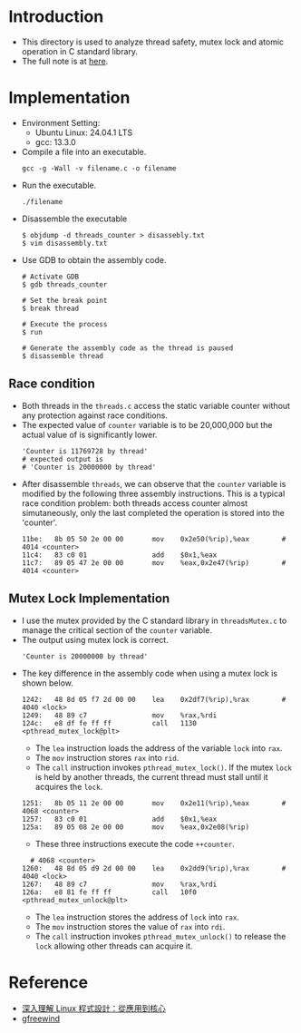 # Introduction
- This directory is used to analyze thread safety, mutex lock and atomic operation in C standard library.
- The full note is at [here](https://hackmd.io/@Cg9G-UQmRMyh-L6Jvkq_Gw/thread_safety_analysis).
# Implementation
- Environment Setting:
    - Ubuntu Linux: 24.04.1 LTS
    - gcc: 13.3.0
- Compile a file into an executable.
    ```shell=
    gcc -g -Wall -v filename.c -o filename
    ```
- Run the executable.
    ```shell=
    ./filename
    ```
- Disassemble the executable
    ```shell=
    $ objdump -d threads_counter > disassebly.txt
    $ vim disassembly.txt
    ```
- Use GDB to obtain the assembly code.
    ```shell=
    # Activate GDB
    $ gdb threads_counter

    # Set the break point
    $ break thread

    # Execute the process
    $ run

    # Generate the assembly code as the thread is paused
    $ disassemble thread
    ```
## Race condition
- Both threads in the `threads.c` access the static variable counter without any protection against race conditions.
- The expected value of `counter`  variable is to be 20,000,000 but the actual value of is significantly lower.
    ```c=
    'Counter is 11769728 by thread'
    # expected output is
    # 'Counter is 20000000 by thread'
    ```
- After disassemble `threads`, we can observe that the `counter` variable is modified by the following three assembly instructions. This is a typical race condition problem: both threads access counter almost simutaneously, only the last completed the operation is stored into the 'counter'.
    ```shell=
    11be:	8b 05 50 2e 00 00    	mov    0x2e50(%rip),%eax        # 4014 <counter>
    11c4:	83 c0 01             	add    $0x1,%eax
    11c7:	89 05 47 2e 00 00    	mov    %eax,0x2e47(%rip)        # 4014 <counter>
    ```
## Mutex Lock Implementation
- I use the mutex provided by the C standard library in `threadsMutex.c`  to manage the critical section of the `counter` variable.
- The output using mutex lock is correct.
    ```shell=
    'Counter is 20000000 by thread'
    ```
- The key difference in the assembly code when using a mutex lock is shown below.
    ```assembly=
    1242:	48 8d 05 f7 2d 00 00 	lea    0x2df7(%rip),%rax        # 4040 <lock>
    1249:	48 89 c7             	mov    %rax,%rdi
    124c:	e8 df fe ff ff       	call   1130 <pthread_mutex_lock@plt>
    ```
    - The `lea` instruction loads the address of the variable `lock` into `rax`.
    - The `mov` instruction stores `rax` into `rid`.
    - The `call` instruction invokes `pthread_mutex_lock()`. If the mutex `lock` is held by another threads, the current thread must stall until it acquires the `lock`.
    ```assembly=
    1251:	8b 05 11 2e 00 00    	mov    0x2e11(%rip),%eax        # 4068 <counter>
    1257:	83 c0 01             	add    $0x1,%eax
    125a:	89 05 08 2e 00 00    	mov    %eax,0x2e08(%rip)
    ```
    - These three instructions execute the code `++counter`.
    ```assembly=
      # 4068 <counter>
    1260:	48 8d 05 d9 2d 00 00 	lea    0x2dd9(%rip),%rax        # 4040 <lock>
    1267:	48 89 c7             	mov    %rax,%rdi
    126a:	e8 81 fe ff ff       	call   10f0 <pthread_mutex_unlock@plt>
    ```
    - The `lea` instruction stores the address of `lock` into `rax`.
    - The `mov` instruction stores the value of `rax` into `rdi`.
    - The `call` instruction invokes `pthread_mutex_unlock()` to release the `lock` allowing other threads can acquire it.
# Reference
- [深入理解 Linux 程式設計：從應用到核心](https://www.tenlong.com.tw/products/9789864764167)
- [gfreewind](https://github.com/gfreewind/aple_codes/blob/master/chapter0/0.4.3/0_4_3_threads_cnt.c)

